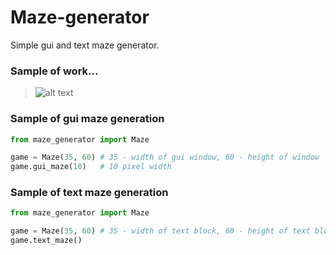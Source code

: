# Maze-generator
Simple gui and text maze generator.

### Sample of work...

  >  ![alt text](https://image.ibb.co/nqeQaG/maze.png)
  
### Sample of gui maze generation  

```python
from maze_generator import Maze

game = Maze(35, 60) # 35 - width of gui window, 60 - height of window
game.gui_maze(10)   # 10 pixel width
```
    
### Sample of text maze generation  

```python
from maze_generator import Maze

game = Maze(35, 60) # 35 - width of text block, 60 - height of text block
game.text_maze()
```

